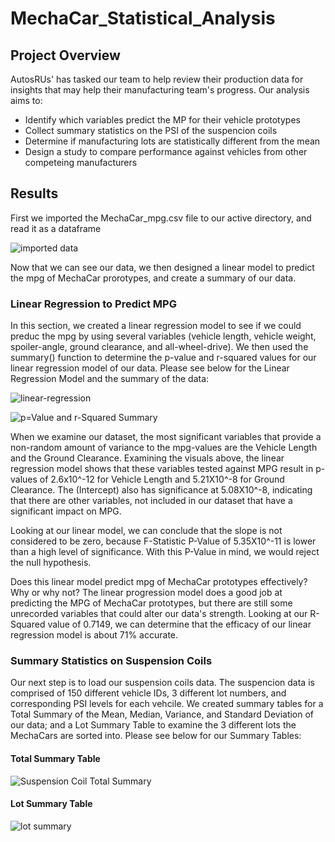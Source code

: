 # MechaCar_Statistical_Analysis

## Project Overview

AutosRUs' has tasked our team to help review their production data for insights that may help their manufacturing team's progress. Our analysis aims to:

  * Identify which variables predict the MP for their vehicle prototypes
  * Collect summary statistics on the PSI of the suspencion coils
  * Determine if manufacturing lots are statistically different from the mean
  * Design a study to compare performance against vehicles from other competeing manufacturers

## Results

First we imported the MechaCar_mpg.csv file to our active directory, and read it as a dataframe

![imported data](https://user-images.githubusercontent.com/84881187/133892824-dc3de7c9-d64d-4c8a-9716-08d6ce24edb2.PNG)


Now that we can see our data, we then designed a linear model to predict the mpg of MechaCar prorotypes, and create a summary of our data.

### Linear Regression to Predict MPG

In this section, we created a linear regression model to see if we could preduc the mpg by using several variables (vehicle length, vehicle weight, spoiler-angle, ground clearance, and all-wheel-drive). We then used the summary() function to determine the p-value and r-squared values for our linear regression model of our data. Please see below for the Linear Regression Model and the summary of the data:


![linear-regression](https://user-images.githubusercontent.com/84881187/133892937-703e02b2-f7da-446c-b06d-46458a244387.PNG)

![p=Value and r-Squared Summary](https://user-images.githubusercontent.com/84881187/133893081-c0f5a62a-fcb2-4d9a-a756-f3a77ddff0cd.PNG)


When we examine our dataset, the most significant variables that provide a non-random amount of variance to the mpg-values are the Vehicle Length and the Ground Clearance. Examining the visuals above, the linear regression model shows that these variables tested against MPG result in p-values of 2.6x10^-12 for Vehicle Length and 5.21X10^-8 for Ground Clearance. The (Intercept) also has significance at 5.08X10^-8, indicating that there are other variables, not included in our dataset that have a significant impact on MPG.

Looking at our linear model, we can conclude that the slope is not considered to be zero, because F-Statistic P-Value of 5.35X10^-11 is lower than a high level of significance. With this P-Value in mind, we would reject the null hypothesis. 


Does this linear model predict mpg of MechaCar prototypes effectively? Why or why not?
The linear progression model does a good job at predicting the MPG of MechaCar prototypes, but there are still some unrecorded variables that could alter our data's strength. Looking at our R-Squared value of 0.7149, we can determine that the efficacy of our linear regression model is about 71% accurate. 

### Summary Statistics on Suspension Coils

Our next step is to load our suspension coils data. The suspencion data is comprised of 150 different vehicle IDs, 3 different lot numbers, and corresponding PSI levels for each vehcile. We created summary tables for a Total Summary of the Mean, Median, Variance, and Standard Deviation of our data; and a Lot Summary Table to examine the 3 different lots the MechaCars are sorted into. Please see below for our Summary Tables:

#### Total Summary Table
![Suspension Coil Total Summary](https://user-images.githubusercontent.com/84881187/133894566-7ffe94f3-3518-450d-8cb1-d6bcdd929b5e.PNG)



#### Lot Summary Table
![lot summary](https://user-images.githubusercontent.com/84881187/133894573-0625356c-14ed-4e04-bc18-075f19ff80d1.PNG)




